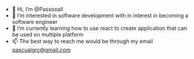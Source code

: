 - 👋 Hi, I’m @Passooall
- 👀 I’m interested in software development with in interest in becoming a software engineer
- 🌱 I’m currently learning how to use react to create application that can be used on multiple platform
- 📫 The best way to reach me would be through my email pascualgrc@gmail.com


